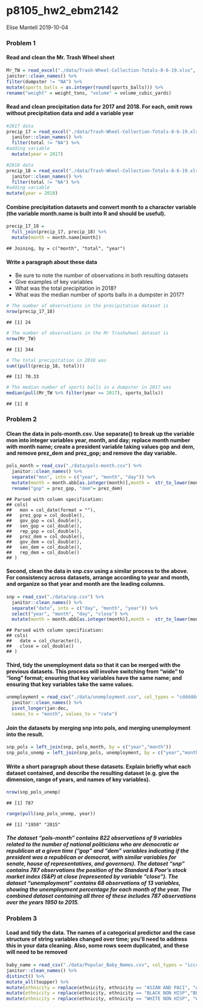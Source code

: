 p8105\_hw2\_ebm2142
================
Elise Mantell
2019-10-04

### Problem 1

#### Read and clean the Mr. Trash Wheel sheet

``` r
Mr_TW = read_excel("./data/Trash-Wheel-Collection-Totals-8-6-19.xlsx", range = "A2:N408", sheet = 1) %>% 
janitor::clean_names() %>% 
filter(dumpster != "NA") %>% 
mutate(sports_balls = as.integer(round(sports_balls))) %>% 
rename("weight" = weight_tons, "volume" = volume_cubic_yards)
```

#### Read and clean precipitation data for 2017 and 2018. For each, omit rows without precipitation data and add a variable year

``` r
#2017 data
precip_17 = read_excel("./data/Trash-Wheel-Collection-Totals-8-6-19.xlsx", sheet = "2017 Precipitation", range = "A2:B14") %>% 
  janitor::clean_names() %>% 
  filter(total != "NA") %>% 
#adding variable
  mutate(year = 2017)

#2018 data
precip_18 = read_excel("./data/Trash-Wheel-Collection-Totals-8-6-19.xlsx",sheet = "2018 Precipitation", range = "A2:B14") %>% 
  janitor::clean_names() %>% 
  filter(total != "NA") %>% 
#adding variable
mutate(year = 2018)
```

#### Combine precipitation datasets and convert month to a character variable (the variable month.name is built into R and should be useful).

``` r
precip_17_18 =
  full_join(precip_17, precip_18) %>% 
  mutate(month = month.name[month])
```

    ## Joining, by = c("month", "total", "year")

#### Write a paragraph about these data

  - Be sure to note the number of observations in both resulting
    datasets
  - Give examples of key variables
  - What was the total precipitation in 2018?
  - What was the median number of sports balls in a dumpster in 2017?

<!-- end list -->

``` r
# The number of observations in the precipitation dataset is
nrow(precip_17_18)
```

    ## [1] 24

``` r
# The number of observations in the Mr Trashwheel dataset is
nrow(Mr_TW)
```

    ## [1] 344

``` r
# The total precipitation in 2018 was
sum((pull(precip_18, total)))
```

    ## [1] 70.33

``` r
# The median number of sports balls in a dumpster in 2017 was
median(pull(Mr_TW %>% filter(year == 2017), sports_balls))
```

    ## [1] 8

### Problem 2

#### Clean the data in pols-month.csv. Use separate() to break up the variable mon into integer variables year, month, and day; replace month number with month name; create a president variable taking values gop and dem, and remove prez\_dem and prez\_gop; and remove the day variable.

``` r
pols_month = read_csv("./data/pols-month.csv") %>%
  janitor::clean_names() %>% 
  separate("mon", into = c("year", "month", "day")) %>% 
  mutate(month = month.abb[as.integer(month)],month =  str_to_lower(month)) %>% 
  rename("gop" = prez_gop, "dem"= prez_dem)
```

    ## Parsed with column specification:
    ## cols(
    ##   mon = col_date(format = ""),
    ##   prez_gop = col_double(),
    ##   gov_gop = col_double(),
    ##   sen_gop = col_double(),
    ##   rep_gop = col_double(),
    ##   prez_dem = col_double(),
    ##   gov_dem = col_double(),
    ##   sen_dem = col_double(),
    ##   rep_dem = col_double()
    ## )

#### Second, clean the data in snp.csv using a similar process to the above. For consistency across datasets, arrange according to year and month, and organize so that year and month are the leading columns.

``` r
snp = read_csv("./data/snp.csv") %>% 
  janitor::clean_names() %>% 
  separate("date", into = c("day", "month", "year")) %>% 
  select("year", "month", "day", "close") %>% 
  mutate(month = month.abb[as.integer(month)],month =  str_to_lower(month))
```

    ## Parsed with column specification:
    ## cols(
    ##   date = col_character(),
    ##   close = col_double()
    ## )

#### Third, tidy the unemployment data so that it can be merged with the previous datasets. This process will involve switching from “wide” to “long” format; ensuring that key variables have the same name; and ensuring that key variables take the same values.

``` r
unemployment = read_csv("./data/unemployment.csv", col_types = "cdddddddddddd") %>% 
  janitor::clean_names() %>% 
  pivot_longer(jan:dec, 
  names_to = "month", values_to = "rate") 
```

#### Join the datasets by merging snp into pols, and merging unemployment into the result.

``` r
snp_pols = left_join(snp, pols_month, by = c("year","month"))
snp_pols_unemp = left_join(snp_pols, unemployment, by = c("year","month"))
```

#### Write a short paragraph about these datasets. Explain briefly what each dataset contained, and describe the resulting dataset (e.g. give the dimension, range of years, and names of key variables).

``` r
nrow(snp_pols_unemp)
```

    ## [1] 787

``` r
range(pull(snp_pols_unemp, year))
```

    ## [1] "1950" "2015"

##### The dataset “pols-month” contains 822 observations of 9 variables related to the number of national politicians who are democratic or republican at a given time (“gop” and “dem” variables indicating if the president was a republican or democrat, with similar variables for senate, house of representatives, and governors). The dataset “snp” contains 787 observations the position of the Standard & Poor’s stock market index (S\&P) at close (represented by variable “close”). The dataset “unemployment” contains 68 observations of 13 variables, showing the unemployment percentage for each month of the year. The combined dataset containing all three of these includes 787 observations over the years 1950 to 2015.

### Problem 3

#### Load and tidy the data. The names of a categorical predictor and the case structure of string variables changed over time; you’ll need to address this in your data cleaning. Also, some rows seem duplicated, and these will need to be removed

``` r
baby_name = read_csv("./data/Popular_Baby_Names.csv", col_types = "icccii") %>% 
janitor::clean_names() %>% 
distinct() %>% 
mutate_all(toupper) %>% 
mutate(ethnicity = replace(ethnicity, ethnicity == "ASIAN AND PACI", "ASIAN AND PACIFIC ISLANDER")) %>% 
mutate(ethnicity = replace(ethnicity, ethnicity == "BLACK NON HISP","BLACK NON HISPANIC")) %>%
mutate(ethnicity = replace(ethnicity, ethnicity == "WHITE NON HISP", "WHITE NON HISPANIC"))
```
